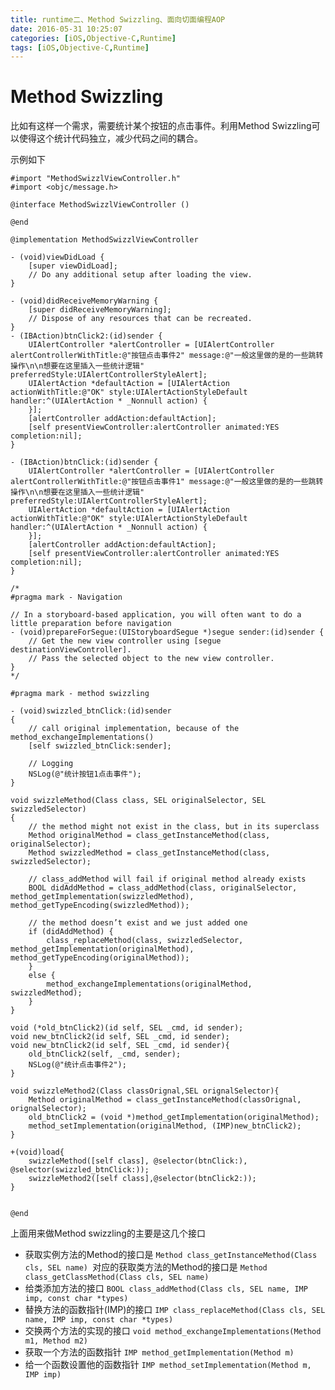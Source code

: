 ```yaml
---
title: runtime二、Method Swizzling、面向切面编程AOP
date: 2016-05-31 10:25:07
categories: [iOS,Objective-C,Runtime]
tags: [iOS,Objective-C,Runtime]
---
```


# Method Swizzling

比如有这样一个需求，需要统计某个按钮的点击事件。利用Method Swizzling可以使得这个统计代码独立，减少代码之间的耦合。

示例如下

```
#import "MethodSwizzlViewController.h"
#import <objc/message.h>

@interface MethodSwizzlViewController ()

@end

@implementation MethodSwizzlViewController

- (void)viewDidLoad {
    [super viewDidLoad];
    // Do any additional setup after loading the view.
}

- (void)didReceiveMemoryWarning {
    [super didReceiveMemoryWarning];
    // Dispose of any resources that can be recreated.
}
- (IBAction)btnClick2:(id)sender {
    UIAlertController *alertController = [UIAlertController alertControllerWithTitle:@"按钮点击事件2" message:@"一般这里做的是的一些跳转操作\n\n想要在这里插入一些统计逻辑" preferredStyle:UIAlertControllerStyleAlert];
    UIAlertAction *defaultAction = [UIAlertAction actionWithTitle:@"OK" style:UIAlertActionStyleDefault handler:^(UIAlertAction * _Nonnull action) {
    }];
    [alertController addAction:defaultAction];
    [self presentViewController:alertController animated:YES completion:nil];
}

- (IBAction)btnClick:(id)sender {
    UIAlertController *alertController = [UIAlertController alertControllerWithTitle:@"按钮点击事件1" message:@"一般这里做的是的一些跳转操作\n\n想要在这里插入一些统计逻辑" preferredStyle:UIAlertControllerStyleAlert];
    UIAlertAction *defaultAction = [UIAlertAction actionWithTitle:@"OK" style:UIAlertActionStyleDefault handler:^(UIAlertAction * _Nonnull action) {
    }];
    [alertController addAction:defaultAction];
    [self presentViewController:alertController animated:YES completion:nil];
}

/*
#pragma mark - Navigation

// In a storyboard-based application, you will often want to do a little preparation before navigation
- (void)prepareForSegue:(UIStoryboardSegue *)segue sender:(id)sender {
    // Get the new view controller using [segue destinationViewController].
    // Pass the selected object to the new view controller.
}
*/

#pragma mark - method swizzling

- (void)swizzled_btnClick:(id)sender
{
    // call original implementation, because of the method_exchangeImplementations()
    [self swizzled_btnClick:sender];
    
    // Logging
    NSLog(@"统计按钮1点击事件");
}

void swizzleMethod(Class class, SEL originalSelector, SEL swizzledSelector)
{
    // the method might not exist in the class, but in its superclass
    Method originalMethod = class_getInstanceMethod(class, originalSelector);
    Method swizzledMethod = class_getInstanceMethod(class, swizzledSelector);
    
    // class_addMethod will fail if original method already exists
    BOOL didAddMethod = class_addMethod(class, originalSelector, method_getImplementation(swizzledMethod), method_getTypeEncoding(swizzledMethod));
    
    // the method doesn’t exist and we just added one
    if (didAddMethod) {
        class_replaceMethod(class, swizzledSelector, method_getImplementation(originalMethod), method_getTypeEncoding(originalMethod));
    }
    else {
        method_exchangeImplementations(originalMethod, swizzledMethod);
    }
}

void (*old_btnClick2)(id self, SEL _cmd, id sender);
void new_btnClick2(id self, SEL _cmd, id sender);
void new_btnClick2(id self, SEL _cmd, id sender){
    old_btnClick2(self, _cmd, sender);
    NSLog(@"统计点击事件2");
}

void swizzleMethod2(Class classOrignal,SEL orignalSelector){
    Method originalMethod = class_getInstanceMethod(classOrignal, orignalSelector);
    old_btnClick2 = (void *)method_getImplementation(originalMethod);
    method_setImplementation(originalMethod, (IMP)new_btnClick2);
}

+(void)load{
    swizzleMethod([self class], @selector(btnClick:), @selector(swizzled_btnClick:));
    swizzleMethod2([self class],@selector(btnClick2:));
}


@end

```
上面用来做Method swizzling的主要是这几个接口

*  获取实例方法的Method的接口是 `Method class_getInstanceMethod(Class cls, SEL name) `对应的获取类方法的Method的接口是 `Method class_getClassMethod(Class cls, SEL name)`
*  给类添加方法的接口 `BOOL class_addMethod(Class cls, SEL name, IMP imp, const char *types) ` 
*  替换方法的函数指针(IMP)的接口 `IMP class_replaceMethod(Class cls, SEL name, IMP imp, const char *types) `
*  交换两个方法的实现的接口 `void method_exchangeImplementations(Method m1, Method m2) `
*  获取一个方法的函数指针 `IMP method_getImplementation(Method m)`
*  给一个函数设置他的函数指针 `IMP method_setImplementation(Method m, IMP imp) `       





               